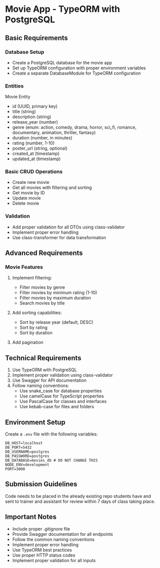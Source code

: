 # Movie App - TypeORM with PostgreSQL

## Basic Requirements

### Database Setup

- Create a PostgreSQL database for the movie app
- Set up TypeORM configuration with proper environment variables
- Create a separate DatabaseModule for TypeORM configuration

### Entities

Movie Entity

- id (UUID, primary key)
- title (string)
- description (string)
- release_year (number)
- genre (enum: action, comedy, drama, horror, sci_fi, romance, documentary, animation, thriller, fantasy)
- duration (number, in minutes)
- rating (number, 1-10)
- poster_url (string, optional)
- created_at (timestamp)
- updated_at (timestamp)

### Basic CRUD Operations

- Create new movie
- Get all movies with filtering and sorting
- Get movie by ID
- Update movie
- Delete movie

### Validation

- Add proper validation for all DTOs using class-validator
- Implement proper error handling
- Use class-transformer for data transformation

## Advanced Requirements

### Movie Features

1. Implement filtering:

   - Filter movies by genre
   - Filter movies by minimum rating (1-10)
   - Filter movies by maximum duration
   - Search movies by title

2. Add sorting capabilities:

   - Sort by release year (default, DESC)
   - Sort by rating
   - Sort by duration

3. Add pagination

## Technical Requirements

1. Use TypeORM with PostgreSQL
2. Implement proper validation using class-validator
3. Use Swagger for API documentation
4. Follow naming conventions:
   - Use snake_case for database properties
   - Use camelCase for TypeScript properties
   - Use PascalCase for classes and interfaces
   - Use kebab-case for files and folders

## Environment Setup

Create a `.env` file with the following variables:

```
DB_HOST=localhost
DB_PORT=5432
DB_USERNAME=postgres
DB_PASSWORD=postgres
DB_DATABASE=movies_db # DO NOT CHANGE THIS
NODE_ENV=development
PORT=3000
```

## Submission Guidelines

Code needs to be placed in the already existing repo students have and sent to trainer and assistant for review within 7 days of class taking place.

## Important Notes

- Include proper .gitignore file
- Provide Swagger documentation for all endpoints
- Follow the common naming conventions
- Implement proper error handling
- Use TypeORM best practices
- Use proper HTTP status codes
- Implement proper validation for all inputs
